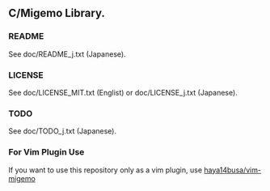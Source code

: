 C/Migemo Library.
-----

### README
  See doc/README_j.txt (Japanese).

### LICENSE
  See doc/LICENSE_MIT.txt (Englist) or doc/LICENSE_j.txt (Japanese).

### TODO
  See doc/TODO_j.txt (Japanese).


### For Vim Plugin Use
  If you want to use this repository only as a vim plugin, use [haya14busa/vim-migemo](https://github.com/haya14busa/vim-migemo)
